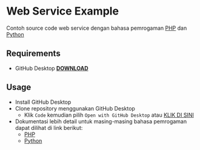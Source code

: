 # Web Service Example

Contoh source code web service dengan bahasa pemrogaman [PHP](php) dan [Python](python)

## Requirements

- GitHub Desktop **[DOWNLOAD](https://desktop.github.com/)**

## Usage

- Install GitHub Desktop
- Clone repository menggunakan GitHub Desktop
  - Klik `Code` kemudian pilih `Open with GitHub Desktop` atau [KLIK DI SINI](x-github-client://openRepo/https://github.com/hanreev/service-example)
- Dokumentasi lebih detail untuk masing-masing bahasa pemrogaman dapat dilihat di link berikut:
  - [PHP](php/README.md)
  - [Python](python/README.md)
